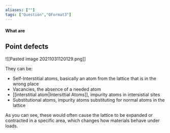 ```yaml
---
aliases: [""]
tags: ["Question","QFormat3"]
---
```


#### What are
## Point defects
![[Pasted image 20211031120129.png]]

They can be:
- Self-Interstitial atoms, basically an atom from the lattice that is in the wrong place
- Vacancies, the absence of a needed atom
- [[interstitial atom|Intersittial Atoms]], impurity atoms in intersistial sites
- Substitutional atoms, impurity atoms substituting for normal atoms in the lattice

As you can see, these would often cause the lattice to be expanded or contracted in a specific area, which changes how materials behave under loads.